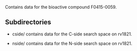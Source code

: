 Contains data for the bioactive compound F0415-0059.

## Subdirectories

- cside/ contains data for the C-side search space on rv1821.

- nside/ contains data for the N-side search space on rv1821.

